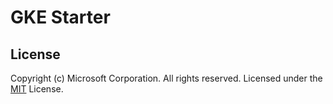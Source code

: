 # GKE Starter

## License
Copyright (c) Microsoft Corporation. All rights reserved.
Licensed under the [MIT](LICENSE.txt) License.
